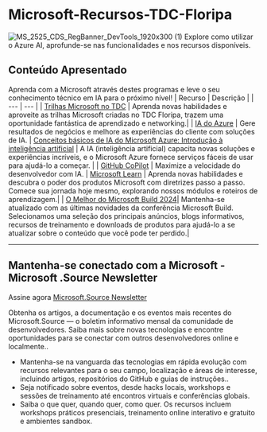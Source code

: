 # Microsoft-Recursos-TDC-Floripa
![MS_2525_CDS_RegBanner_DevTools_1920x300 (1)](https://user-images.githubusercontent.com/107423518/180083692-13dcdf47-0f75-4aaf-b50e-5d037f611206.jpg)
 Explore como utilizar o Azure AI, aprofunde-se nas funcionalidades e nos recursos disponíveis.

## Conteúdo Apresentado
Aprenda com a Microsoft através destes programas e leve o seu conhecimento técnico em IA para o próximo nível!
| Recurso | Descrição |
| --- | --- |
| [Trilhas Microsoft no TDC](https://promo.thedevconf.com/flp24-microsoft) | Aprenda novas habilidades e aproveite as trilhas Microsoft criadas no TDC Floripa, trazem uma oportunidade fantástica de aprendizado e networking.|
| [IA do Azure](https://azure.microsoft.com/en-us/solutions/ai/) | Gere resultados de negócios e melhore as experiências do cliente com soluções de IA.
| [Conceitos básicos de IA do Microsoft Azure: Introdução à inteligência artificial](https://learn.microsoft.com/pt-br/training/paths/get-started-with-artificial-intelligence-on-azure/) | A IA (inteligência artificial) capacita novas soluções e experiências incríveis, e o Microsoft Azure fornece serviços fáceis de usar para ajudá-lo a começar. |
| [GitHub CoPilot](https://resources.github.com/copilot-for-business/) | Maximize a velocidade do desenvolvedor com IA.
| [Microsoft Learn](https://learn.microsoft.com/pt-br/training/browse/?expanded=azure&products=ai-services) | Aprenda novas habilidades e descubra o poder dos produtos Microsoft com diretrizes passo a passo. Comece sua jornada hoje mesmo, explorando nossos módulos e roteiros de aprendizagem.|
| [O Melhor do Microsoft Build 2024](https://aka.ms/Best_of_Build_2024)| Mantenha-se atualizado com as últimas novidades da conferência Microsoft Build. Selecionamos uma seleção dos principais anúncios, blogs informativos, recursos de treinamento e downloads de produtos para ajudá-lo a se atualizar sobre o conteúdo que você pode ter perdido.|




---

## Mantenha-se conectado com a Microsoft - Microsoft .Source Newsletter
Assine agora [Microsoft.Source Newsletter](https://azure.microsoft.com/en-us/resources/join-the-azure-developer-community/)

Obtenha os artigos, a documentação e os eventos mais recentes do Microsoft.Source — o boletim informativo mensal da comunidade de desenvolvedores. Saiba mais sobre novas tecnologias e encontre oportunidades para se conectar com outros desenvolvedores online e localmente..

- Mantenha-se na vanguarda das tecnologias em rápida evolução com recursos relevantes para o seu campo, localização e áreas de interesse, incluindo artigos, repositórios do GitHub e guias de instruções..
- Seja notificado sobre eventos, desde hacks locais, workshops e sessões de treinamento até encontros virtuais e conferências globais.
- Saiba o que quer, quando quer, como quer. Os recursos incluem workshops práticos presenciais, treinamento online interativo e gratuito e ambientes sandbox.


<!--

 Command | Description | New |
| --------------------- | --------------------- | --|
| `git status` | List all *new or modified* files |
| `git diff` | Show file differences that **haven't been** staged |



|             |          Grouping           ||
First Header  | Second Header | Third Header |
 ------------ | :-----------: | -----------: |
Content       |          *Long Cell*        ||
Content       |   **Cell**    |         Cell |


|             |          Grouping           ||
First Header  | Second Header | Third Header |
 ------------ | :-----------: | -----------: |
 [Azure Samples](https://github.com/azure-samples)       |          Microsoft Azure code samples and examples in .NET, Java, Python, Node.js, PHP and Ruby        | Column S|
[Azure Samples](https://github.com/azure-samples)       |          Series of workshops for hands-on experience working with Azure Cosmos DB using the SQL API, JavaScript and .NET Core SDK.          | Column S|
Content       |   **Cell**    |         Cell |

>
